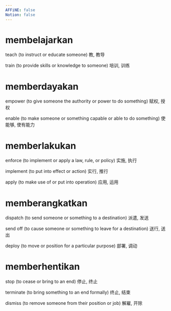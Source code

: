 ```yaml
---
AFFiNE: false
Notion: false
---
```


# membelajarkan

teach (to instruct or educate someone)
教, 教导

train (to provide skills or knowledge to someone)
培训, 训练

# memberdayakan

empower (to give someone the authority or power to do something)
赋权, 授权

enable (to make someone or something capable or able to do something)
使能够, 使有能力

# memberlakukan

enforce (to implement or apply a law, rule, or policy)
实施, 执行

implement (to put into effect or action)
实行, 推行

apply (to make use of or put into operation)
应用, 运用

# memberangkatkan

dispatch (to send someone or something to a destination)
派遣, 发送

send off (to cause someone or something to leave for a destination)
送行, 送出

deploy (to move or position for a particular purpose)
部署, 调动

# memberhentikan

stop (to cease or bring to an end)
停止, 终止

terminate (to bring something to an end formally)
终止, 结束

dismiss (to remove someone from their position or job)
解雇, 开除

